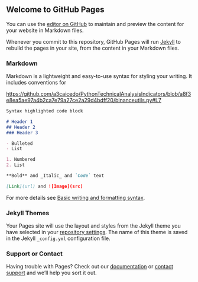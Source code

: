 ## Welcome to GitHub Pages

You can use the [editor on GitHub](https://github.com/a3caicedo/PythonTechnicalAnalysisIndicators/edit/master/docs/index.md) to maintain and preview the content for your website in Markdown files.

Whenever you commit to this repository, GitHub Pages will run [Jekyll](https://jekyllrb.com/) to rebuild the pages in your site, from the content in your Markdown files.

### Markdown

Markdown is a lightweight and easy-to-use syntax for styling your writing. It includes conventions for

<script src="https://gist.github.com/a3caicedo/2f99f79d6cf2cd561c06877a4708d96c.js">
</script>

https://github.com/a3caicedo/PythonTechnicalAnalysisIndicators/blob/a8f3e8ea5ae97a4b2ca7e79a27ce2a29d4bdff20/binanceutils.py#L7


```markdown
Syntax highlighted code block

# Header 1
## Header 2
### Header 3

- Bulleted
- List

1. Numbered
2. List

**Bold** and _Italic_ and `Code` text

[Link](url) and ![Image](src)
```

For more details see [Basic writing and formatting syntax](https://docs.github.com/en/github/writing-on-github/getting-started-with-writing-and-formatting-on-github/basic-writing-and-formatting-syntax).

### Jekyll Themes

Your Pages site will use the layout and styles from the Jekyll theme you have selected in your [repository settings](https://github.com/a3caicedo/PythonTechnicalAnalysisIndicators/settings/pages). The name of this theme is saved in the Jekyll `_config.yml` configuration file.

### Support or Contact

Having trouble with Pages? Check out our [documentation](https://docs.github.com/categories/github-pages-basics/) or [contact support](https://support.github.com/contact) and we’ll help you sort it out.
